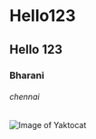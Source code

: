 # Hello123
## Hello 123
### Bharani
###### chennai
![Image of Yaktocat](https://octodex.github.com/images/yaktocat.png)
